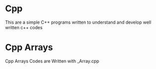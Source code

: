 # Cpp

This are a simple C++ programs written to understand and develop well written c++ codes

# Cpp Arrays

Cpp Arrays Codes are Written with \_Array.cpp 

<!-- #include<iostream>
using namespace std;

int main(){

    return 0;
} -->
